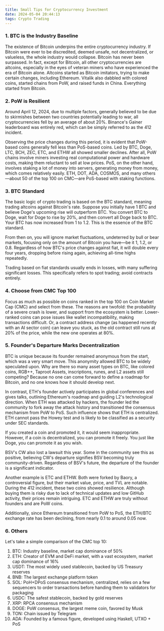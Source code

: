 ```yaml
---
title: Small Tips for Cryptocurrency Investment
date: 2024-05-04 20:44:13
tags: Crypto Trading
---
```


### 1. BTC is the Industry Baseline

The existence of Bitcoin underpins the entire cryptocurrency industry. If Bitcoin were ever to be discredited, deemed unsafe, not decentralized, or valueless, the whole industry would collapse. Bitcoin has never been surpassed. In fact, except for Bitcoin, all other cryptocurrencies are altcoins, especially in the eyes of veteran miners who have experienced the era of Bitcoin alone. Altcoins started as Bitcoin imitators, trying to make certain changes, including Ethereum. Vitalik also dabbled with colored coins, started chains from PoW, and raised funds in China. Everything started from Bitcoin.

### 2. PoW is Resilient

Around April 12, 2024, due to multiple factors, generally believed to be due to skirmishes between two countries potentially leading to war, all cryptocurrencies fell by an average of about 20%. Binance's Gainer leaderboard was entirely red, which can be simply referred to as the 412 incident.

Observing the price changes during this period, it is evident that PoW-based coins generally fell less than PoS-based coins. Led by BTC, Doge, LTC, BCH, ZEC, ETC, and ETHW all showed smaller declines. After all, PoW chains involve miners investing real computational power and hardware costs, making them reluctant to sell at low prices. PoS, on the other hand, involves staking a lot of money into servers, generating money from money, which comes relatively easily. ETH, DOT, ADA, COSMOS, and many others—about 50 of the top 100 on CMC—are PoS-based with staking functions.

### 3. BTC Standard

The basic logic of crypto trading is based on the BTC standard, meaning trading altcoins against Bitcoin's rate. Suppose you initially have 1 BTC and believe Doge's upcoming rise will outperform BTC. You convert BTC to Doge, wait for Doge to rise by 20%, and then convert all Doge back to BTC. Your BTC has now increased from 1 to 1.2. This is the essence of the BTC standard.

From then on, you will ignore market fluctuations, undeterred by bull or bear markets, focusing only on the amount of Bitcoin you have—be it 1, 1.2, or 0.8. Regardless of how BTC's price changes against fiat, it will double every four years, dropping before rising again, achieving all-time highs repeatedly.

Trading based on fiat standards usually ends in losses, with many suffering significant losses. This specifically refers to spot trading; avoid contracts entirely.

### 4. Choose from CMC Top 100

Focus as much as possible on coins ranked in the top 100 on Coin Market Cap (CMC) and select from these. The reasons are twofold: the probability of a severe crash is lower, and support from the ecosystem is better. Lower-ranked coins can pose issues like wallet incompatibility, making transactions difficult. Or, a contract address change (as happened recently with an AI sector coin) can leave you stuck, as the old contract still runs at 20% of the price, while the new one operates at 80%.

### 5. Founder's Departure Marks Decentralization

BTC is unique because its founder remained anonymous from the start, which was a very smart move. This anonymity allowed BTC to be widely speculated upon. Why are there so many asset types on BTC, like colored coins, RGB++, Taproot Assets, inscriptions, runes, and L2 assets still competing? Because no one can come forward to define a roadmap for Bitcoin, and no one knows how it should develop next.

In contrast, ETH's founder actively participates in global conferences and gives talks, outlining Ethereum's roadmap and guiding L2's technological direction. When ETH was attacked by hackers, the founder led the community to fork away the attack history and transitioned the consensus mechanism from PoW to PoS. Such influence shows that ETH is centralized. ETH cannot pass the Howey test and is likely to be classified as a security under SEC standards.

If you created a coin and promoted it, it would seem inappropriate. However, if a coin is decentralized, you can promote it freely. You just like Doge, you can promote it as you wish.

BSV's CW also lost a lawsuit this year. Some in the community see this as positive, believing CW's departure signifies BSV becoming truly community-driven. Regardless of BSV's future, the departure of the founder is a significant indicator.

Another example is ETC and ETHW. Both were forked by Baory, a controversial figure, but their market value, price, and TVL are notable. During the 412 incident, these two coins showed resilience. Although buying them is risky due to lack of technical updates and low GitHub activity, their prices remain intriguing. ETC and ETHW are truly without founders and are PoW coins.

Additionally, since Ethereum transitioned from PoW to PoS, the ETH/BTC exchange rate has been declining, from nearly 0.1 to around 0.05 now.

### 6. Others

Let's take a simple comparison of the CMC top 10:

1. BTC: Industry baseline, market cap dominance of 50%
2. ETH: Creator of EVM and DeFi market, with a vast ecosystem, market cap dominance of 16%
3. USDT: The most widely used stablecoin, backed by US Treasury reserves
4. BNB: The largest exchange platform token
5. SOL: PoH+DPoS consensus mechanism, centralized, relies on a few sequencers to order transactions before handing them to validators for packaging
6. USDC: The safest stablecoin, backed by gold reserves
7. XRP: RPCA consensus mechanism
8. DOGE: PoW consensus, the largest meme coin, favored by Musk
9. TON: Chain issued by Telegram
10. ADA: Founded by a famous figure, developed using Haskell, UTXO + PoS